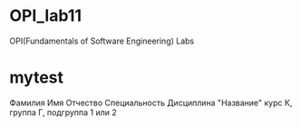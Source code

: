 # OPI_lab11
OPI(Fundamentals of Software Engineering) Labs 
# mytest
Фамилия
Имя
Отчество
Специальность
Дисциплина "Название"
курс К, группа Г, подгруппа 1 или 2

